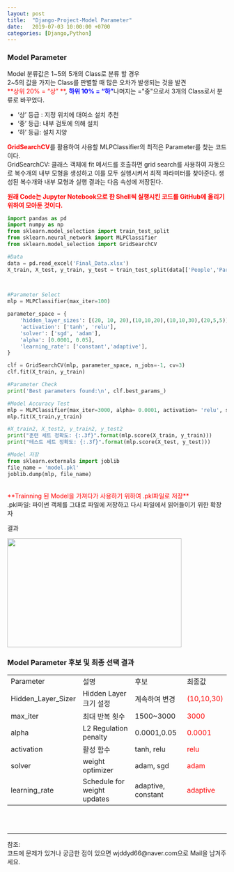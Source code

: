 ```yaml
---
layout: post
title:  "Django-Project-Model Parameter"
date:   2019-07-03 10:00:00 +0700
categories: [Django,Python]
---
```


###  Model Parameter
Model 분류값은 1~5의 5개의 Class로 분류 할 경우  
2~5의 값을 가지는 Class를 판별할 때 많은 오차가 발생되는 것을 발견  
<span style ="color: red">**상위  20% = “상” **</span>, <span style ="color: blue">**하위  10%  = “하”**</span>나머지는 ="중"으로서 3개의 Class로서 분류로 바꾸었다.  
 - ‘상’   등급  :  지정  위치에  대여소  설치  추천
 - ‘중’   등급:  내부   검토에  의해   설치
 - ‘하’   등급:   설치  지양

<span style ="color: red">**GridSearchCV**</span>를 활용하여 사용할 MLPClassifier의 최적은 Parameter를 찾는 코드이다.  
GridSearchCV: 클래스 객체에 fit 메서드를 호출하면 grid search를 사용하여 자동으로 복수개의 내부 모형을 생성하고 이를 모두 실행시켜서 최적 파라미터를 찾아준다. 생성된 복수개와 내부 모형과 실행 결과는 다음 속성에 저장된다.  

<span style ="color: red">**원래 Code는 Jupyter Notebook으로 한 Shell씩 실행시킨 코드를 GitHub에 올리기 위하여 모아둔 것이다.**</span><br>

```python
import pandas as pd
import numpy as np
from sklearn.model_selection import train_test_split
from sklearn.neural_network import MLPClassifier
from sklearn.model_selection import GridSearchCV 

#Data
data = pd.read_excel('Final_Data.xlsx')
X_train, X_test, y_train, y_test = train_test_split(data[['People','Park','Popular','Road','River','Univ']], data[['Count']], test_size=0.3, random_state=50) 

 

#Parameter Select
mlp = MLPClassifier(max_iter=100)

parameter_space = {
    'hidden_layer_sizes': [(20, 10, 20),(10,10,20),(10,10,30),(20,5,5)],
    'activation': ['tanh', 'relu'],
    'solver': ['sgd', 'adam'],
    'alpha': [0.0001, 0.05],
    'learning_rate': ['constant','adaptive'],
}

clf = GridSearchCV(mlp, parameter_space, n_jobs=-1, cv=3)
clf.fit(X_train, y_train)

#Parameter Check
print('Best parameters found:\n', clf.best_params_)

#Model Accuracy Test
mlp = MLPClassifier(max_iter=3000, alpha= 0.0001, activation= 'relu', solver= 'adam', learning_rate= 'adaptive', hidden_layer_sizes= (10, 10, 30))
mlp.fit(X_train,y_train)

#X_train2, X_test2, y_train2, y_test2
print("훈련 세트 정확도: {:.3f}".format(mlp.score(X_train, y_train)))
print("테스트 세트 정확도: {:.3f}".format(mlp.score(X_test, y_test)))

#Model 저장
from sklearn.externals import joblib
file_name = 'model.pkl' 
joblib.dump(mlp, file_name) 
```
<br>
<span style ="color: red">**Trainning 된 Model을 가져다가 사용하기 위하여 .pkl파일로 저장**</span><br>
.pkl파일: 파이썬 객체를 그대로 파일에 저장하고 다시 파일에서 읽어들이기 위한 확장자

결과  
<div><img src="https://raw.githubusercontent.com/wjddyd66/wjddyd66.github.io/master/static/img/Project/Django24.PNG" height="250" width="400" /></div>

###  Model Parameter 후보 및 최종 선택 결과

<table class="table">
	<tbody>
	<tr>
		<td>Parameter</td><td>설명</td><td>후보</td><td>최종값</td>
	</tr>
	<tr>
		<td>Hidden_Layer_Sizer</td>
		<td>Hidden Layer 크기 설정</td>
		<td>계속하여 변경</td>
		<td><span style ="color: red">(10,10,30)</span></td>
	</tr>
	<tr>
		<td>max_iter</td>
		<td>최대 반복 횟수</td>
		<td>1500~3000</td>
		<td><span style ="color: red">3000</span></td>
	</tr>
	<tr>
		<td>alpha</td>
		<td>L2 Regulation penalty</td>
		<td>0.0001,0.05</td>
		<td><span style ="color: red">0.0001</span></td>
	</tr>
	<tr>
		<td>activation</td>
		<td>활성 함수</td>
		<td>tanh, relu</td>
		<td><span style ="color: red">relu</span></td>
	</tr>
	<tr>
		<td>solver</td>
		<td>weight optimizer</td>
		<td>adam, sgd</td>
		<td><span style ="color: red">adam</span></td>
	</tr>
	<tr>
		<td>learning_rate</td>
		<td>Schedule for weight updates</td>
		<td>adaptive, constant</td>
		<td><span style ="color: red">adaptive</span></td>
	</tr>
</tbody>
</table>
<br>


<br>

<hr>
참조:<https://github.com/wjddyd66/Python/tree/master/Condition%26Loop><br>
코드에 문제가 있거나 궁금한 점이 있으면 wjddyd66@naver.com으로  Mail을 남겨주세요.